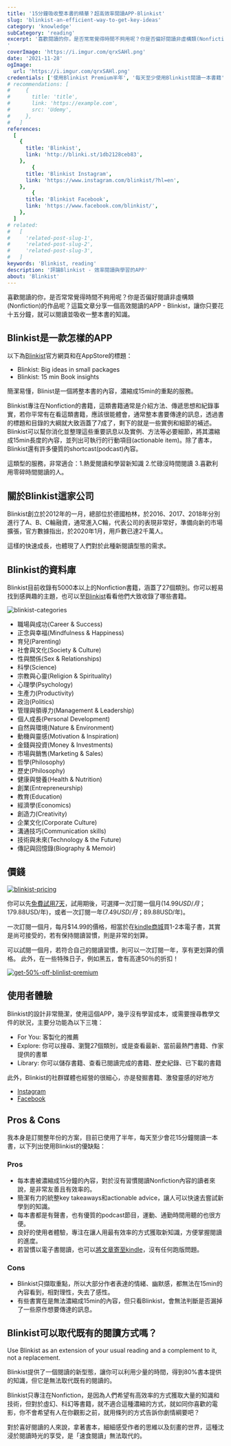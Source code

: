 ```yaml
---
title: '15分鐘吸收整本書的精華？超高效率閱讀APP-Blinkist'
slug: 'blinkist-an-efficient-way-to-get-key-ideas'
category: 'knowledge'
subCategory: 'reading'
excerpt: '喜歡閱讀的你，是否常常覺得時間不夠用呢？你是否偏好閱讀非虛構類(Nonfiction)的作品呢？這篇文章分享一個高效閱讀的APP - Blinkist，讓你只要花十五分鐘，就可以閱讀並吸收一整本書的知識。
'
coverImage: 'https://i.imgur.com/qrxSAHl.png'
date: '2021-11-28'
ogImage:
  url: 'https://i.imgur.com/qrxSAHl.png'
credentials: ['使用Blinkist Premium半年', '每天至少使用Blinkist閱讀一本書籍', '團隊分享會討論']
# recommendations: [
#     {
#       title: 'title',
#       link: 'https://example.com',
#       src: 'Udemy',
#     },
#   ]
references:
  [
    {
      title: 'Blinkist',
      link: 'http://blinki.st/1db2128ceb83',
    },
        {
      title: 'Blinkist Instagram',
      link: 'https://www.instagram.com/blinkist/?hl=en',
    },
        {
      title: 'Blinkist Facebook',
      link: 'https://www.facebook.com/blinkist/',
    },
  ]
# related:
#   [
#     'related-post-slug-1',
#     'related-post-slug-2',
#     'related-post-slug-3',
#   ]
keywords: 'Blinkist, reading'
description: '評論Blinkist - 效率閱讀與學習的APP'
about: 'Blinkist'
---
```


<!-- zh-TW -->

喜歡閱讀的你，是否常常覺得時間不夠用呢？你是否偏好閱讀非虛構類(Nonfiction)的作品呢？這篇文章分享一個高效閱讀的APP - Blinkist，讓你只要花十五分鐘，就可以閱讀並吸收一整本書的知識。

## Blinkist是一款怎樣的APP

以下為[Blinkist](http://blinki.st/1db2128ceb83)官方網頁和在AppStore的標題：

* Blinkist: Big ideas in small packages
* Blinkist: 15 min Book insights

簡潔易懂，Blinist是一個將整本書的內容，濃縮成15min的重點的服務。

Blinkist專注在Nonfiction的書籍，這類書籍通常是介紹方法、傳遞思想和紀錄事實，若你平常有在看這類書籍，應該很能體會，通常整本書要傳達的訊息，透過書的標題和目錄的大綱就大致涵蓋了7成了，剩下的就是一些實例和細節的補述。Blinkist可以幫你消化並整理這些重要訊息以及實例、方法等必要細節，將其濃縮成15min長度的內容，並列出可執行的行動項目(actionable item)。除了書本，Blinkist還有許多優質的shortcast(podcast)內容。

這類型的服務，非常適合：1.熱愛閱讀和學習新知識 2.忙碌沒時間閱讀 3.喜歡利用零碎時間閱讀的人。

## 關於Blinkist這家公司

Blinkist創立於2012年的一月，總部位於德國柏林，於2016、2017、2018年分別進行了A、B、C輪融資，通常進入C輪，代表公司的表現非常好，準備向新的市場擴張，官方數據指出，於2020年1月，用戶數已達2千萬人。

這樣的快速成長，也體現了人們對於此種新閱讀型態的需求。

## Blinkist的資料庫

Blinkist目前收錄有5000本以上的Nonfiction書籍，涵蓋了27個類別。你可以輕易找到感興趣的主題，也可以至[Blinkist](https://www.blinkist.com/en/nc/books)看看他們大致收錄了哪些書籍。

![blinkist-categories](https://i.imgur.com/0Cj9mn8.png)

* 職場與成功(Career & Success)
* 正念與幸福(Mindfulness & Happiness)
* 育兒(Parenting)
* 社會與文化(Society & Culture)
* 性與關係(Sex & Relationships)
* 科學(Science)
* 宗教與心靈(Religion & Spirituality)
* 心理學(Psychology)
* 生產力(Productivity)
* 政治(Politics)
* 管理與領導力(Management & Leadership)
* 個人成長(Personal Development)
* 自然與環境(Nature & Environment)
* 動機與靈感(Motivation & Inspiration)
* 金錢與投資(Money & Investments)
* 市場與銷售(Marketing & Sales)
* 哲學(Philosophy)
* 歷史(Philosophy)
* 健康與營養(Health & Nutrition)
* 創業(Entrepreneurship)
* 教育(Education)
* 經濟學(Economics)
* 創造力(Creativity)
* 企業文化(Corporate Culture)
* 溝通技巧(Communication skills)
* 技術與未來(Technology & the Future)
* 傳記與回憶錄(Biography & Memoir)

## 價錢


[![blinkist-pricing](https://i.imgur.com/TzYuxvo.png)](https://www.blinkist.com/en/nc/plans)

你可以先[免費試用7天](http://blinki.st/1db2128ceb83)，試用期後，可選擇一次訂閱一個月($14.99USD/月；$179.88USD/年)，或者一次訂閱一年($7.49USD/月；$89.88USD/年)。


一次訂閱一個月，每月$14.99的價格，相當於在[kindle商城](https://www.amazon.com/Kindle-Store/b?ie=UTF8&node=133140011)買1-2本電子書，其實是尚可接受的，若有保持閱讀習慣，則是非常的划算。

可以試閱一個月，若符合自己的閱讀習慣，則可以一次訂閱一年，享有更划算的價格。
此外，在一些特殊日子，例如黑五，會有高達50％的折扣！

[![get-50%-off-blinlist-premium](https://i.imgur.com/lyArJQZ.png)](http://blinki.st/1db2128ceb83)


## 使用者體驗

Blinkist的設計非常簡潔，使用這個APP，幾乎沒有學習成本，或需要搜尋教學文件的狀況，主要分功能為以下三塊：

* For You: 客製化的推薦
* Explore: 你可以搜尋、瀏覽27個類別，或是查看最新、當前最熱門書籍、作家提供的書單
* Library: 你可以儲存書籍、查看已閱讀完成的書籍、歷史紀錄、已下載的書籍

此外，Blinkist的社群媒體也經營的很細心，亦是發掘書籍、激發靈感的好地方

* [Instagram](https://www.instagram.com/blinkist/?hl=en)
* [Facebook](https://www.facebook.com/blinkist/)

## Pros & Cons

我本身是訂閱整年份的方案，目前已使用了半年，每天至少會花15分鐘閱讀一本書，以下列出使用Blinkist的優缺點：

### Pros

* 每本書被濃縮成15分鐘的內容，對於沒有習慣閱讀Nonfiction內容的讀者來說，是非常友善且有效率的。
* 簡潔有力的統整key takeaways和actionable advice，讓人可以快速去嘗試新學到的知識。
* 每本書都是有聲書，也有優質的podcast節目，運動、通勤時間用聽的也很方便。
* 良好的使用者體驗，專注在讓人用最有效率的方式獲取新知識，方便掌握閱讀的進度。
* 若習慣以電子書閱讀，也可以[將文章寄至kindle](https://support.blinkist.com/hc/en-us/articles/202801423-How-do-I-send-Blinks-to-my-Kindle-)，沒有任何跑版問題。

### Cons

* Blinkist只擷取重點，所以大部分作者表達的情緒、幽默感，都無法在15min的內容看到，相對理性，失去了感性。
* 有些書實在是無法濃縮成15min的內容，但只看Blinkist，會無法判斷是否漏掉了一些原作想要傳達的訊息。


## Blinkist可以取代既有的閱讀方式嗎？

Use Blinkist as an extension of your usual reading and a complement to it, not a replacement.

Blinkist提供了一個閱讀的新型態，讓你可以利用少量的時間，得到80%書本提供的知識，但它是無法取代既有的閱讀的。

Blinkist只專注在Nonfiction，是因為人們希望有高效率的方式獲取大量的知識和技術，但對於虛幻、科幻等書籍，就不適合這種濃縮的方式，就如同你喜歡的電影，你不會希望有人在你觀影之前，就用條列的方式告訴你劇情綱要吧？

對於喜好閱讀的人來說，拿著書本，細細感受作者的思維以及刻畫的世界，這種沈浸於閱讀時光的享受，是「速食閱讀」無法取代的。

